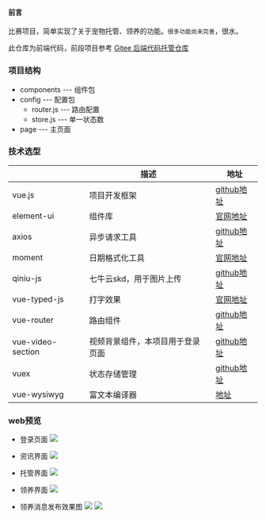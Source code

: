 #### 前言
比赛项目，简单实现了关于宠物托管、领养的功能。`很多功能尚未完善`，很水。

此仓库为前端代码，前段项目参考 [Gitee 后端代码托管仓库](https://gitee.com/zhaofengling/pet-master/tree/master)


### 项目结构

* components --- 组件包
* config    --- 配置包
    * router.js --- 路由配置
    * store.js  --- 单一状态数
* page  --- 主页面


### 技术选型


|       | 描述 | 地址|
| ---   | ---  |   ---    |
| vue.js       | 项目开发框架  |   [github地址](https://github.com/vuejs/vue#readme)   |
| element-ui   | 组件库       |   [官网地址](http://element.eleme.io/)   |
| axios        | 异步请求工具  |   [github地址](https://github.com/axios/axios)    |
| moment        | 日期格式化工具  |   [官网地址](https://momentjs.com/)   |
| qiniu-js        | 七牛云skd，用于图片上传  |   [github地址](git://github.com/qiniu/js-sdk.git)   |
| vue-typed-js        | 打字效果  |   [官网地址](https://mattboldt.com/demos/typed-js/)    |
| vue-router        | 路由组件  |   [github地址](https://github.com/vuejs/vue-router#readme/)    |
| vue-video-section        | 视频背景组件，本项目用于登录页面  |   [github地址](http://localhost:8000/dependencies)    |
| vuex        | 状态存储管理  |   [github地址](https://github.com/vuejs/vuex#readme)    |
| vue-wysiwyg        | 富文本编译器  |   [地址](https://www.npmjs.com/package/vue-wysiwyg)    |

### web预览
* 登录页面
![](http://pet.jutu.xyz/1581399778894-HcWxmTOhEvNg5LeA.png)

* 资讯界面
![](http://pet.jutu.xyz/1581399778894-7lebrStD2DDqub4a.png)

* 托管界面
![](http://pet.jutu.xyz/1581399778894-tNNbhuhiFRkxeTvL.png)

* 领养界面
![](http://pet.jutu.xyz/1581399778894-x6zcew7hJx2Ky9SC.png)

* 领养消息发布效果图
![](http://pet.jutu.xyz/1581399778890-attBkUuqq3Nfxcoz.png)
![](http://pet.jutu.xyz/1581399778889-5tp6TufOekGP6Dzg.png)

